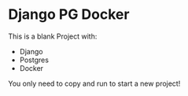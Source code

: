 # Django PG Docker

This is a blank Project with:
- Django
- Postgres
- Docker

You only need to copy and run to start a new project!
